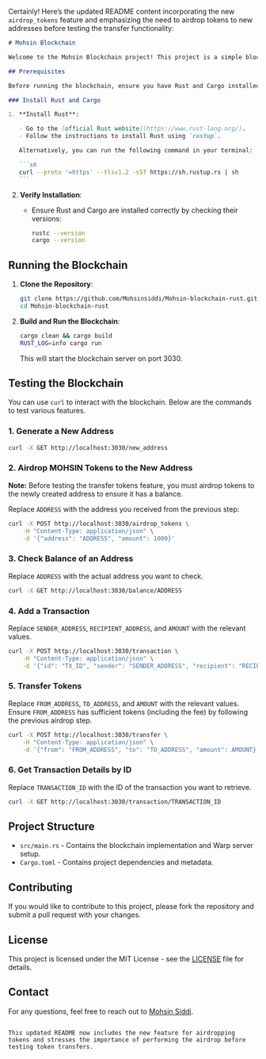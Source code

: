 Certainly! Here’s the updated README content incorporating the new `airdrop_tokens` feature and emphasizing the need to airdrop tokens to new addresses before testing the transfer functionality:

````markdown
# Mohsin Blockchain

Welcome to the Mohsin Blockchain project! This project is a simple blockchain implementation written in Rust.

## Prerequisites

Before running the blockchain, ensure you have Rust and Cargo installed. You can install them by following these steps:

### Install Rust and Cargo

1. **Install Rust**:

   - Go to the [official Rust website](https://www.rust-lang.org/).
   - Follow the instructions to install Rust using `rustup`.

   Alternatively, you can run the following command in your terminal:

   ```sh
   curl --proto '=https' --tlsv1.2 -sSf https://sh.rustup.rs | sh
   ```
````

2. **Verify Installation**:

   - Ensure Rust and Cargo are installed correctly by checking their versions:

     ```sh
     rustc --version
     cargo --version
     ```

## Running the Blockchain

1. **Clone the Repository**:

   ```sh
   git clone https://github.com/Mohsinsiddi/Mohsin-blockchain-rust.git
   cd Mohsin-blockchain-rust
   ```

2. **Build and Run the Blockchain**:

   ```sh
   cargo clean && cargo build
   RUST_LOG=info cargo run
   ```

   This will start the blockchain server on port 3030.

## Testing the Blockchain

You can use `curl` to interact with the blockchain. Below are the commands to test various features.

### 1. Generate a New Address

```sh
curl -X GET http://localhost:3030/new_address
```

### 2. Airdrop MOHSIN Tokens to the New Address

**Note:** Before testing the transfer tokens feature, you must airdrop tokens to the newly created address to ensure it has a balance.

Replace `ADDRESS` with the address you received from the previous step:

```sh
curl -X POST http://localhost:3030/airdrop_tokens \
    -H "Content-Type: application/json" \
    -d '{"address": "ADDRESS", "amount": 1000}'
```

### 3. Check Balance of an Address

Replace `ADDRESS` with the actual address you want to check.

```sh
curl -X GET http://localhost:3030/balance/ADDRESS
```

### 4. Add a Transaction

Replace `SENDER_ADDRESS`, `RECIPIENT_ADDRESS`, and `AMOUNT` with the relevant values.

```sh
curl -X POST http://localhost:3030/transaction \
    -H "Content-Type: application/json" \
    -d '{"id": "TX_ID", "sender": "SENDER_ADDRESS", "recipient": "RECIPIENT_ADDRESS", "amount": AMOUNT}'
```

### 5. Transfer Tokens

Replace `FROM_ADDRESS`, `TO_ADDRESS`, and `AMOUNT` with the relevant values. Ensure `FROM_ADDRESS` has sufficient tokens (including the fee) by following the previous airdrop step.

```sh
curl -X POST http://localhost:3030/transfer \
    -H "Content-Type: application/json" \
    -d '{"from": "FROM_ADDRESS", "to": "TO_ADDRESS", "amount": AMOUNT}'
```

### 6. Get Transaction Details by ID

Replace `TRANSACTION_ID` with the ID of the transaction you want to retrieve.

```sh
curl -X GET http://localhost:3030/transaction/TRANSACTION_ID
```

## Project Structure

- `src/main.rs` - Contains the blockchain implementation and Warp server setup.
- `Cargo.toml` - Contains project dependencies and metadata.

## Contributing

If you would like to contribute to this project, please fork the repository and submit a pull request with your changes.

## License

This project is licensed under the MIT License - see the [LICENSE](LICENSE) file for details.

## Contact

For any questions, feel free to reach out to [Mohsin Siddi](https://github.com/Mohsinsiddi).

```

This updated README now includes the new feature for airdropping tokens and stresses the importance of performing the airdrop before testing token transfers.
```
